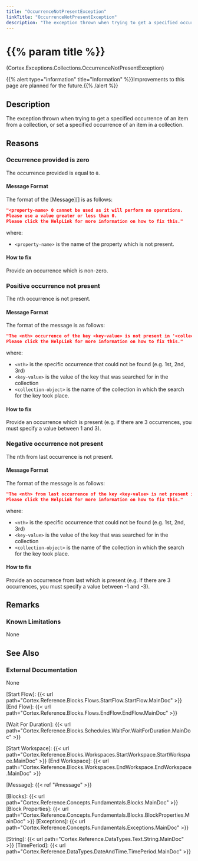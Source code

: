 ```yaml
---
title: "OccurrenceNotPresentException"
linkTitle: "OccurrenceNotPresentException"
description: "The exception thrown when trying to get a specified occurrence of an item from a collection, or set a specified occurrence of an item in a collection."
---
```


# {{% param title %}}

<p class="namespace">(Cortex.Exceptions.Collections.OccurrenceNotPresentException)</p>
{{% alert type="information" title="Information" %}}Improvements to this page are planned for the future.{{% /alert %}}

## Description

The exception thrown when trying to get a specified occurrence of an item from a collection, or set a specified occurrence of an item in a collection.

## Reasons

### Occurrence provided is zero

The occurrence provided is equal to `0`.

#### Message Format

The format of the [Message][] is as follows:

```json
"<property-name> 0 cannot be used as it will perform no operations. 
Please use a value greater or less than 0.
Please click the HelpLink for more information on how to fix this."
```

where:

* `<property-name>` is the name of the property which is not present.

#### How to fix

Provide an occurrence which is non-zero.

### Positive occurrence not present

The nth occurrence is not present.

#### Message Format

The format of the message is as follows:

```json
"The <nth> occurrence of the key <key-value> is not present in '<collection-object>'
Please click the HelpLink for more information on how to fix this."
```

where:

* `<nth>` is the specific occurrence that could not be found (e.g. 1st, 2nd, 3rd)
* `<key-value>` is the value of the key that was searched for in the collection
* `<collection-object>` is the name of the collection in which the search for the key took place.

#### How to fix

Provide an occurrence which is present (e.g. if there are 3 occurrences, you must specify a value between 1 and 3).

### Negative occurrence not present

The nth from last occurrence is not present.

#### Message Format

The format of the message is as follows:

```json
"The <nth> from last occurrence of the key <key-value> is not present in '<collection-object>'
Please click the HelpLink for more information on how to fix this."
```

where:

* `<nth>` is the specific occurrence that could not be found (e.g. 1st, 2nd, 3rd)
* `<key-value>` is the value of the key that was searched for in the collection
* `<collection-object>` is the name of the collection in which the search for the key took place.

#### How to fix

Provide an occurrence from last which is present (e.g. if there are 3 occurrences, you must specify a value between -1 and -3).

## Remarks

### Known Limitations

None

## See Also

### External Documentation

None

[Start Flow]: {{< url path="Cortex.Reference.Blocks.Flows.StartFlow.StartFlow.MainDoc" >}}
[End Flow]: {{< url path="Cortex.Reference.Blocks.Flows.EndFlow.EndFlow.MainDoc" >}}

[Wait For Duration]: {{< url path="Cortex.Reference.Blocks.Schedules.WaitFor.WaitForDuration.MainDoc" >}}

[Start Workspace]: {{< url path="Cortex.Reference.Blocks.Workspaces.StartWorkspace.StartWorkspace.MainDoc" >}}
[End Workspace]: {{< url path="Cortex.Reference.Blocks.Workspaces.EndWorkspace.EndWorkspace.MainDoc" >}}

[Message]: {{< ref "#message" >}}

[Blocks]: {{< url path="Cortex.Reference.Concepts.Fundamentals.Blocks.MainDoc" >}}
[Block Properties]: {{< url path="Cortex.Reference.Concepts.Fundamentals.Blocks.BlockProperties.MainDoc" >}}
[Exceptions]: {{< url path="Cortex.Reference.Concepts.Fundamentals.Exceptions.MainDoc" >}}

[String]: {{< url path="Cortex.Reference.DataTypes.Text.String.MainDoc" >}}
[TimePeriod]: {{< url path="Cortex.Reference.DataTypes.DateAndTime.TimePeriod.MainDoc" >}}
